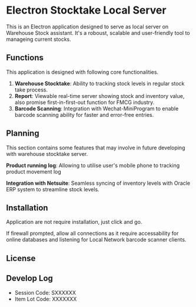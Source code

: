 # Electron Stocktake Local Server

This is an Electron application designed to serve as local server on Warehouse Stock assistant.
It's a roboust, scalable and user-friendly tool to manageing current stocks.

## Functions

This application is designed with following core functionalities.

1. **Warehouse Stocktake**: Ability to tracking stock levels in regular stock take process.
3. **Report**: Viewable real-time server showing stock and inventory value, also promise first-in-first-out function for FMCG industry.
4. **Barcode Scanning**: Integration with Wechat-MiniProgram to enable barcode scanning ability for faster and error-free entries.

## Planning

This section contains some features that may involve in future developing with warehouse stocktake server.

**Product running log**: Allowing to utilise user's mobile phone to tracking product movement log

**Integration with Netsuite**: Seamless syncing of inventory levels with Oracle ERP system to streamline stock levels.

## Installation

Application are not require installation, just click and go. 

If firewall prompted, allow all connections as it require accessability for online databases and listening for Local Network barcode scanner clients.

## License


## Develop Log
- Session Code:  SXXXXXX
- Item Lot Code: XXXXXXX
